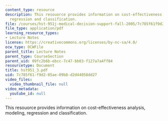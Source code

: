 ```yaml
---
content_type: resource
description: This resouorce provides information on cost-effectiveness analysis, modeling,
  regression and classification.
file: /courses/hst-951j-medical-decision-support-fall-2005/7c785f61f9d205ae09b8d2d44058dd27_hst951_3.pdf
file_type: application/pdf
learning_resource_types:
- Lecture Notes
license: https://creativecommons.org/licenses/by-nc-sa/4.0/
ocw_type: OCWFile
parent_title: Lecture Notes
parent_type: CourseSection
parent_uid: 09fc2b6b-ebcc-7c47-bb03-f127a7a4ff84
resourcetype: Document
title: hst951_3.pdf
uid: 7c785f61-f9d2-05ae-09b8-d2d44058dd27
video_files:
  video_thumbnail_file: null
video_metadata:
  youtube_id: null
---
```

This resouorce provides information on cost-effectiveness analysis, modeling, regression and classification.